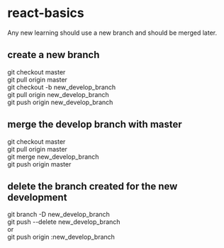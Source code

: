 # react-basics


Any new learning should use a new branch and should be merged later.
## create a new branch
git checkout master<br />
git pull origin master<br />
git checkout -b new_develop_branch<br />
git pull origin new_develop_branch<br />
git push origin new_develop_branch<br />

## merge the develop branch with master
git checkout master<br />
git pull origin master<br />
git merge new_develop_branch<br />
git push origin master<br />

## delete the branch created for the new development
git branch -D new_develop_branch<br />
git push --delete new_develop_branch<br />
or <br />
git push origin :new_develop_branch<br />
